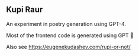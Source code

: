 ## Kupi Raur

An experiment in poetry generation using GPT-4.

Most of the frontend code is generated using GPT 🤖

Also see https://eugenekudashev.com/rupi-or-not/
